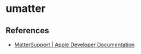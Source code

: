 # umatter


## References

- [MatterSupport | Apple Developer Documentation](https://developer.apple.com/documentation/mattersupport)